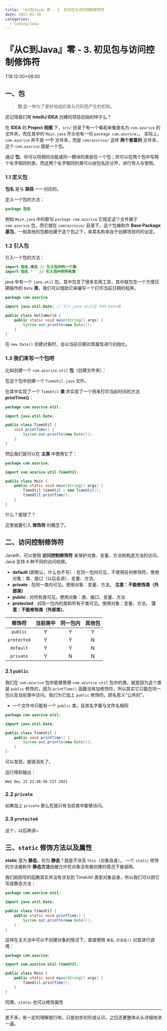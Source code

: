 ```yaml
---
title: 『从C到Java』零 - 3. 初见包与访问控制修饰符
date: 2022-02-20
categories:
  - Coding/Java
---
```


# 『从C到Java』零 - 3. 初见包与访问控制修饰符

T18:12:00+08:00
## 一、包

> **包** 是一种为了更好地组织类与代码而产生的机制。

还记得我们用 **IntelliJ IDEA** 创建的项目初始的样子么？

在 **IDEA** 的 **Project 视图** 下，`src/` 目录下有一个看起来像是名为 `com.azurice` 的文件夹，而在其中的 `Main.java` 开头也有一句 `package com.azurice;`。
实际上，`com.azurice` 并不是 **一个** 文件夹，而是 `com/azurice/` 这样 **两个套着的** 文件夹，这个 `com.azurice` 就是一个包。

通过 **包**，你可以将相同功能或同一模块的类放在一个包；你可以在两个包中写两个名字相同的类，而这两个名字相同的类可以由包名区分开，进行导入与使用。

### 1.1 定义包

**包名** 是与 **路径** 一一对应的。

定义一个包的方法：

```java
package 包名
```

例如 `Main.java` 中的那句 `package com.azurice` 它规定这个文件属于 `com.azurice` 包，而它就在 `com/azruice/` 目录下，这个包被称作 **Base Package 基包**，一般其他的包都创建于这个包之下，来其名称来自于创建项目时的设定。

### 1.2 引入包

引入一个包的方法：

```java
import 包名.类名 // 引入包中的一个类
import 包名.*   // 引入包中的所有类 
```

java 中有一个 `java.util` 包，其中包含了很多实用工具，其中就包含一个方便日期操作的 `Date` **类**，我们可以借助它来编写一个打印当前日期的程序。

```java
package com.azurice

import java.util.Date; // 引入 java.util包 中的 Date类

public class HelloWorld {
    public static void main(String[] args) {
        System.out.println(new Date());
    }
}
```

在 `new Date()` 创建对象时，会以当前日期对其属性进行初始化。

### 1.3 我们来写一个包吧

比如创建一个 `com.azurice.util` **包**（创建文件夹）：

在这个包中创建一个 `TimeUtil.java` 文件。

在其中实现了一个 `TimeUtil` **类** 并实现了一个用来打印当前时间的方法 **printTime()**：

```java
package com.azurice.util;

import java.util.Date;

public class TimeUtil {
    void printTime() {
        System.out.println(new Date());
    }
}

```

然后我们就可以在 **主类** 中使用它了：

```java
package com.azurice;

import com.azurice.util.TimeUtil;

public class Main {
    public static void main(String[] args) {
        TimeUtil timeUtil = new TimeUtil();
        timeUtil.printTime();
    }
}

```

什么？报错了？

这里就要引入 **修饰符** 的概念了。

## 二、访问控制修饰符

Java中，可以使用 **访问控制修饰符** 来保护对类、变量、方法和构造方法的访问。Java 支持 4 种不同的访问权限。

- **default** (即默认，什么也不写）: 在同一包内可见，不使用任何修饰符。使用对象：类、接口（以后会讲）、变量、方法。
- **private** : 在同一类内可见。使用对象：变量、方法。 **注意：不能修饰类（外部类）**
- **public** : 对所有类可见。使用对象：类、接口、变量、方法
- **protected** : 对同一包内的类和所有子类可见。使用对象：变量、方法。 **注意：不能修饰类（外部类）**。


|   修饰符    | 当前类中 | 同一包内 | 其他包 |
| :---------: | :------: | :------: | :----: |
|  `public`   |    Y     |    Y     |   Y    |
| `protected` |    Y     |    Y     |   N    |
|  `default`  |    Y     |    Y     |   N    |
|  `private`  |    Y     |    N     |   N    |

### 2.1 `public`

我们在 `com.azurice` 包中能够使用 `com.azurice.util` 包中的类，就是因为这个类是 `public` 修饰的，因为 `printTime()` 函数没有加修饰符，所以其实它只能在同一包以及当前类中访问。我们为它加上 `public` 修饰的，顾名思义“公共的”。

- 一个文件中只能有一个 `public` 类，且其名字要与文件名相同

```java
package com.azurice.util;

import java.util.Date;

public class TimeUtil {
    public void printTime() {
        System.out.println(new Date());
    }
}

```

可以发现，报错消失了。

运行得到输出：

```
Wed Dec 22 22:46:56 CST 2021
```

### 2.2 `private`

如果加上 `private` 那么在就只有当前类中能够访问。

### 2.3 `protected`

这个，以后再讲~

## 三、`static` 修饰方法以及属性

**static** 意为 **静态**，何为 **静态**？就是不涉及 `this`（对象自身）。
一个 `static` 修饰的方法被称作 **静态方法**他被允许在对象没有被创建的情况下被调用。

我们刚刚写的函数其实并没有涉及到 TimeUtil 类型对象自身，所以我们可以把它写成静态方法：

```java
package com.azurice.util;

import java.util.Date;

public class TimeUtil {
    public static void printTime() {
        System.out.println(new Date());
    }
}
```

这样在主方法中可以不创建对象的情况下，直接使用 `类名.方法名()` 对其进行调用：

```java
package com.azurice;

import com.azurice.util.TimeUtil;

public class Main {
    public static void main(String[] args) {
        TimeUtil.printTime();
    }
}
```

同理，`static` 也可以修饰属性

---

差不多，有一定的理解就行啦，只是初步的形成认识，之后还要整体从头详细地讲一遍。
